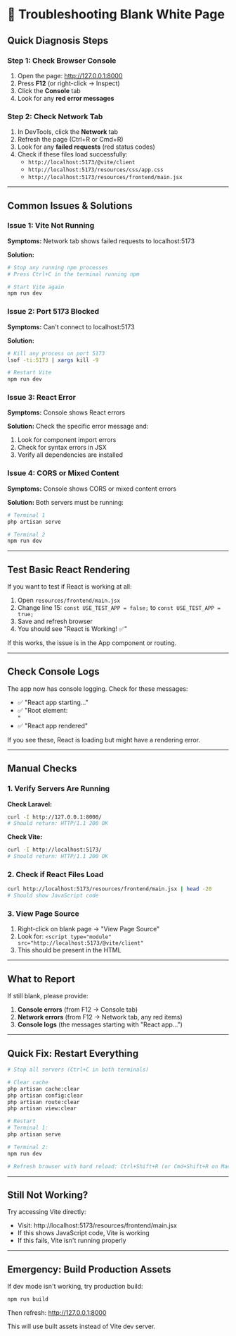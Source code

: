# 🔧 Troubleshooting Blank White Page

## Quick Diagnosis Steps

### Step 1: Check Browser Console
1. Open the page: http://127.0.0.1:8000
2. Press **F12** (or right-click → Inspect)
3. Click the **Console** tab
4. Look for any **red error messages**

### Step 2: Check Network Tab
1. In DevTools, click the **Network** tab
2. Refresh the page (Ctrl+R or Cmd+R)
3. Look for any **failed requests** (red status codes)
4. Check if these files load successfully:
   - `http://localhost:5173/@vite/client`
   - `http://localhost:5173/resources/css/app.css`
   - `http://localhost:5173/resources/frontend/main.jsx`

---

## Common Issues & Solutions

### Issue 1: Vite Not Running
**Symptoms:** Network tab shows failed requests to localhost:5173

**Solution:**
```bash
# Stop any running npm processes
# Press Ctrl+C in the terminal running npm

# Start Vite again
npm run dev
```

### Issue 2: Port 5173 Blocked
**Symptoms:** Can't connect to localhost:5173

**Solution:**
```bash
# Kill any process on port 5173
lsof -ti:5173 | xargs kill -9

# Restart Vite
npm run dev
```

### Issue 3: React Error
**Symptoms:** Console shows React errors

**Solution:** Check the specific error message and:
1. Look for component import errors
2. Check for syntax errors in JSX
3. Verify all dependencies are installed

### Issue 4: CORS or Mixed Content
**Symptoms:** Console shows CORS or mixed content errors

**Solution:** Both servers must be running:
```bash
# Terminal 1
php artisan serve

# Terminal 2
npm run dev
```

---

## Test Basic React Rendering

If you want to test if React is working at all:

1. Open `resources/frontend/main.jsx`
2. Change line 15: `const USE_TEST_APP = false;` to `const USE_TEST_APP = true;`
3. Save and refresh browser
4. You should see "React is Working! ✅"

If this works, the issue is in the App component or routing.

---

## Check Console Logs

The app now has console logging. Check for these messages:
- ✅ "React app starting..."
- ✅ "Root element: <div id="app"></div>"
- ✅ "React app rendered"

If you see these, React is loading but might have a rendering error.

---

## Manual Checks

### 1. Verify Servers Are Running

**Check Laravel:**
```bash
curl -I http://127.0.0.1:8000/
# Should return: HTTP/1.1 200 OK
```

**Check Vite:**
```bash
curl -I http://localhost:5173/
# Should return: HTTP/1.1 200 OK
```

### 2. Check if React Files Load

```bash
curl http://localhost:5173/resources/frontend/main.jsx | head -20
# Should show JavaScript code
```

### 3. View Page Source
1. Right-click on blank page → "View Page Source"
2. Look for: `<script type="module" src="http://localhost:5173/@vite/client"`
3. This should be present in the HTML

---

## What to Report

If still blank, please provide:

1. **Console errors** (from F12 → Console tab)
2. **Network errors** (from F12 → Network tab, any red items)
3. **Console logs** (the messages starting with "React app...")

---

## Quick Fix: Restart Everything

```bash
# Stop all servers (Ctrl+C in both terminals)

# Clear cache
php artisan cache:clear
php artisan config:clear
php artisan route:clear
php artisan view:clear

# Restart
# Terminal 1:
php artisan serve

# Terminal 2:
npm run dev

# Refresh browser with hard reload: Ctrl+Shift+R (or Cmd+Shift+R on Mac)
```

---

## Still Not Working?

Try accessing Vite directly:
- Visit: http://localhost:5173/resources/frontend/main.jsx
- If this shows JavaScript code, Vite is working
- If this fails, Vite isn't running properly

---

## Emergency: Build Production Assets

If dev mode isn't working, try production build:

```bash
npm run build
```

Then refresh: http://127.0.0.1:8000

This will use built assets instead of Vite dev server.
